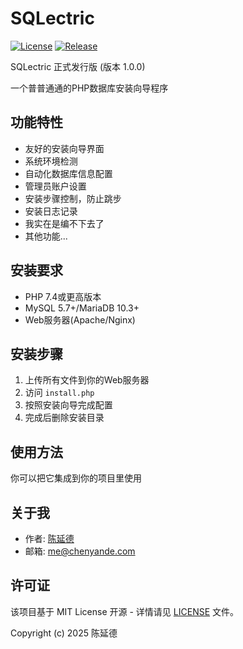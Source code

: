 # SQLectric
[![License](https://img.shields.io/badge/License-MIT-green.svg)](LICENSE)
[![Release](https://img.shields.io/badge/Release-1.0.0-blue.svg)](/releases/tag/v1.0.0)

SQLectric 正式发行版 (版本 1.0.0)

一个普普通通的PHP数据库安装向导程序

## 功能特性
- 友好的安装向导界面
- 系统环境检测
- 自动化数据库信息配置
- 管理员账户设置
- 安装步骤控制，防止跳步
- 安装日志记录
- 我实在是编不下去了
- 其他功能...

## 安装要求
- PHP 7.4或更高版本
- MySQL 5.7+/MariaDB 10.3+
- Web服务器(Apache/Nginx)

## 安装步骤
1. 上传所有文件到你的Web服务器
2. 访问 `install.php`
3. 按照安装向导完成配置
4. 完成后删除安装目录

## 使用方法
你可以把它集成到你的项目里使用

## 关于我
- 作者: [陈延德](https://www.chenyande.com)
- 邮箱: [me@chenyande.com](mailto:me@chenyande.com)

## 许可证
该项目基于 MIT License 开源 - 详情请见 [LICENSE](LICENSE) 文件。

Copyright (c) 2025 陈延德